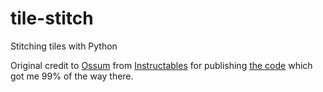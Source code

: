 # tile-stitch
Stitching tiles with Python

Original credit to [Ossum](https://www.facebook.com/ossumdesigns) from [Instructables](http://www.instructables.com/member/ossum/) for publishing [the code](http://www.instructables.com/id/Animated-Watercolour-Map-for-Cycle-TourRace-Video/#step0) which got me 99% of the way there. 
